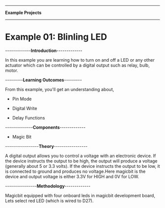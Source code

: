 *********************
**Example Projects**
*********************

Example 01: Blinling LED
=========================

-------------**Introduction**-------------

In this example you are learning how to turn on and off a LED or any other actuator which can be controlled by a digital output such as relay, bulb, motor.


---------**Learning Outcomes**---------

From this example, you'll get an understanding about,

- Pin Mode

- Digital Write

- Delay Functions

--------------**Components**-------------

- Magic Bit

-----------------**Theory**-----------------

A digital output allows you to control a voltage with an electronic device. If the device instructs the output to be high, the output will produce a voltage (generally about 5 or 3.3 volts). If the device instructs the output to be low, it is connected to ground and produces no voltage.Here magicbit is the device and output voltage is either 3.3V for HIGH and 0V for LOW.

----------------**Methodology**-------------

Magicbit equipped with four onboard leds in magicbit development board, Lets select red LED (which is wired to D27).
